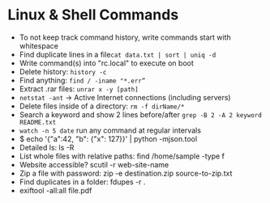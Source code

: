 # Linux & Shell Commands

- To not keep track command history, write commands start with whitespace
- Find duplicate lines in a file```cat data.txt | sort | uniq -d ```
- Write command(s) into "rc.local" to execute on boot
- Delete history: ```history -c```
- Find anything: ```find / -iname "*.err”```
- Extract .rar files: ```unrar x -y [path]```
- ```netstat -ant``` -> Active Internet connections (including servers)
- Delete files inside of a directory: ```rm -f dirName/*```
- Search a keyword and show 2 lines before/after ```grep -B 2 -A 2 keyword README.txt``` 
- ```watch -n 5 date``` run any command at regular intervals
- $ echo '{"a":42, "b": {"x": 127}}' | python -mjson.tool
- Detailed ls: ls -R
- List whole files with relative paths: find /home/sample -type f
- Website accessible? scutil -r web-site-name
- Zip a file with password: zip -e destination.zip source-to-zip.txt
- Find duplicates in a folder: fdupes -r .
- exiftool -all:all file.pdf